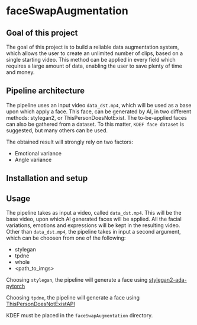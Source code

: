 # faceSwapAugmentation
## Goal of this project
The goal of this project is to build a reliable data augmentation system,
which allows the user to create an unlimited number of clips, based on
a single starting video.
This method can be applied in every field which requires a large
amount of data, enabling the user to save plenty of time and money.

## Pipeline architecture
The pipeline uses an input video `data_dst.mp4`, which will be used as
a base upon which apply a face. This face, can be generated by AI, in
two different methods: stylegan2, or ThisPersonDoesNotExist.
The to-be-applied faces can also be gathered from a dataset. To this
matter, `KDEF face dataset` is suggested, but many others can be used.

The obtained result will strongly rely on two factors:
- Emotional variance
- Angle variance

## Installation and setup

## Usage

The pipeline takes as input a video, called `data_dst.mp4`. This will
be the base video, upon which AI generated faces will be applied. All
the facial variations, emotions and expressions will be kept in the
resulting video. Other than `data_dst.mp4`, the pipeline takes in
input a second argument, which can be choosen from one of the
following:
- stylegan
- tpdne
- whole
- <path_to_imgs>

Choosing `stylegan`, the pipeline will generate a face using
[stylegan2-ada-pytorch](https://github.com/NVlabs/stylegan2-ada-pytorch/)

Choosing `tpdne`, the pipeline will generate a face using
[ThisPersonDoesNotExistAPI](https://github.com/David-Lor/ThisPersonDoesNotExistAPI)

KDEF must be placed in the `faceSwapAugmentation` directory.
